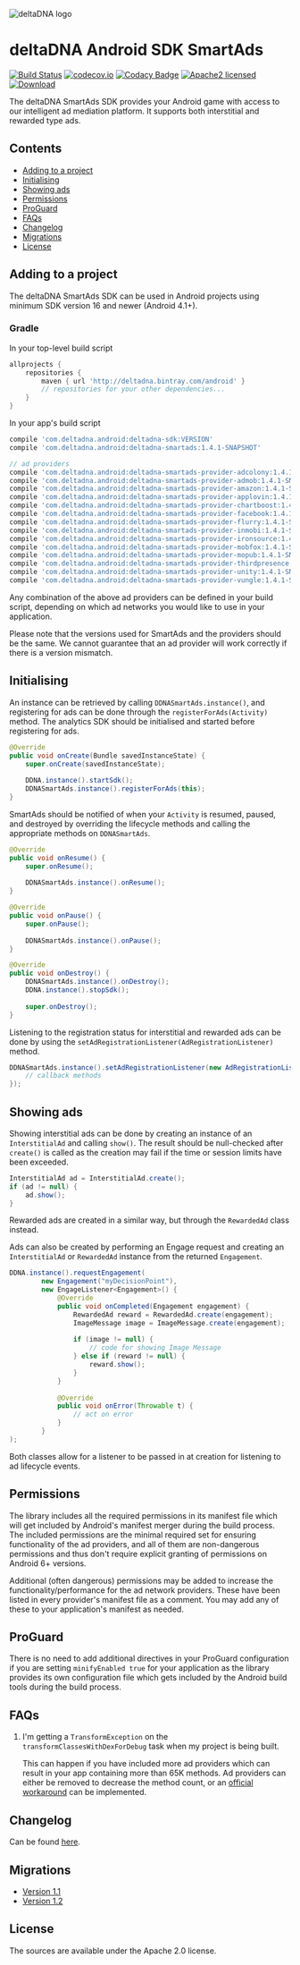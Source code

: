 ![deltaDNA logo](https://deltadna.com/wp-content/uploads/2015/06/deltadna_www@1x.png)

# deltaDNA Android SDK SmartAds
[![Build Status](https://travis-ci.org/deltaDNA/android-smartads-sdk.svg)](https://travis-ci.org/deltaDNA/android-smartads-sdk)
[![codecov.io](https://codecov.io/github/deltaDNA/android-smartads-sdk/coverage.svg)](https://codecov.io/github/deltaDNA/android-smartads-sdk)
[![Codacy Badge](https://api.codacy.com/project/badge/grade/438f868ae71a444b8a1f8ebce32c3176)](https://www.codacy.com/app/deltaDNA/android-smartads-sdk)
[![Apache2 licensed](https://img.shields.io/badge/license-Apache-blue.svg)](./LICENSE.txt)
[![Download](https://api.bintray.com/packages/deltadna/android/deltadna-smartads/images/download.svg)](https://bintray.com/deltadna/android/deltadna-smartads/_latestVersion)

The deltaDNA SmartAds SDK provides your Android game with access to our intelligent ad mediation platform.  It supports both interstitial and rewarded type ads.

## Contents
* [Adding to a project](#adding-to-a-project)
* [Initialising](#initialising)
* [Showing ads](#showing-ads)
* [Permissions](#permissions)
* [ProGuard](#proguard)
* [FAQs](#faqs)
* [Changelog](#changelog)
* [Migrations](#migrations)
* [License](#license)

## Adding to a project
The deltaDNA SmartAds SDK can be used in Android projects using minimum SDK version 16 and newer (Android 4.1+).

### Gradle
In your top-level build script
```groovy
allprojects {
    repositories {
        maven { url 'http://deltadna.bintray.com/android' }
        // repositories for your other dependencies...
    }
}
```
In your app's build script
```groovy
compile 'com.deltadna.android:deltadna-sdk:VERSION'
compile 'com.deltadna.android:deltadna-smartads:1.4.1-SNAPSHOT'

// ad providers
compile 'com.deltadna.android:deltadna-smartads-provider-adcolony:1.4.1-SNAPSHOT'
compile 'com.deltadna.android:deltadna-smartads-provider-admob:1.4.1-SNAPSHOT'
compile 'com.deltadna.android:deltadna-smartads-provider-amazon:1.4.1-SNAPSHOT'
compile 'com.deltadna.android:deltadna-smartads-provider-applovin:1.4.1-SNAPSHOT'
compile 'com.deltadna.android:deltadna-smartads-provider-chartboost:1.4.1-SNAPSHOT'
compile 'com.deltadna.android:deltadna-smartads-provider-facebook:1.4.1-SNAPSHOT'
compile 'com.deltadna.android:deltadna-smartads-provider-flurry:1.4.1-SNAPSHOT'
compile 'com.deltadna.android:deltadna-smartads-provider-inmobi:1.4.1-SNAPSHOT'
compile 'com.deltadna.android:deltadna-smartads-provider-ironsource:1.4.1-SNAPSHOT'
compile 'com.deltadna.android:deltadna-smartads-provider-mobfox:1.4.1-SNAPSHOT'
compile 'com.deltadna.android:deltadna-smartads-provider-mopub:1.4.1-SNAPSHOT'
compile 'com.deltadna.android:deltadna-smartads-provider-thirdpresence:1.4.1-SNAPSHOT'
compile 'com.deltadna.android:deltadna-smartads-provider-unity:1.4.1-SNAPSHOT'
compile 'com.deltadna.android:deltadna-smartads-provider-vungle:1.4.1-SNAPSHOT'
```
Any combination of the above ad providers can be defined in your build script, depending on which ad networks you would like to use in your application.

Please note that the versions used for SmartAds and the providers should be the same. We cannot guarantee that an ad provider will work correctly if there is a version mismatch.

## Initialising
An instance can be retrieved by calling `DDNASmartAds.instance()`, and registering for ads can be done through the `registerForAds(Activity)` method. The analytics SDK should be initialised and started before registering for ads.
```java
@Override
public void onCreate(Bundle savedInstanceState) {
    super.onCreate(savedInstanceState);
    
    DDNA.instance().startSdk();
    DDNASmartAds.instance().registerForAds(this);
}
```

SmartAds should be notified of when your `Activity` is resumed, paused, and destroyed by overriding the lifecycle methods and calling the appropriate methods on `DDNASmartAds`.
```java
@Override
public void onResume() {
    super.onResume();
    
    DDNASmartAds.instance().onResume();
}

@Override
public void onPause() {
    super.onPause();
    
    DDNASmartAds.instance().onPause();
}

@Override
public void onDestroy() {
    DDNASmartAds.instance().onDestroy();
    DDNA.instance().stopSdk();
    
    super.onDestroy();
}
```

Listening to the registration status for interstitial and rewarded ads can be done by using the `setAdRegistrationListener(AdRegistrationListener)` method.
```java
DDNASmartAds.instance().setAdRegistrationListener(new AdRegistrationListener() {
    // callback methods
});
```

## Showing ads
Showing interstitial ads can be done by creating an instance of an `InterstitialAd` and calling `show()`. The result should be null-checked after `create()` is called as the creation may fail if the time or session limits have been exceeded.
```java
InterstitialAd ad = InterstitialAd.create();
if (ad != null) {
    ad.show();
}
```
Rewarded ads are created in a similar way, but through the `RewardedAd` class instead.

Ads can also be created by performing an Engage request and creating an `InterstitialAd` or `RewardedAd` instance from the returned `Engagement`.
```java
DDNA.instance().requestEngagement(
        new Engagement("myDecisionPoint"),
        new EngageListener<Engagement>() {
            @Override
            public void onCompleted(Engagement engagement) {
                RewardedAd reward = RewardedAd.create(engagement);
                ImageMessage image = ImageMessage.create(engagement);
                
                if (image != null) {
                    // code for showing Image Message
                } else if (reward != null) {
                    reward.show();
                }
            }
            
            @Override
            public void onError(Throwable t) {
                // act on error
            }
        }
);
```

Both classes allow for a listener to be passed in at creation for listening to ad lifecycle events.

## Permissions
The library includes all the required permissions in its manifest file which will get included by Android's manifest merger during the build process. The included permissions are the minimal required set for ensuring functionality of the ad providers, and all of them are non-dangerous permissions and thus don't require explicit granting of permissions on Android 6+ versions.

Additional (often dangerous) permissions may be added to increase the functionality/performance for the ad network providers. These have been listed in every provider's manifest file as a comment. You may add any of these to your application's manifest as needed.

## ProGuard
There is no need to add additional directives in your ProGuard configuration if you are setting `minifyEnabled true` for your application as the library provides its own configuration file which gets included by the Android build tools during the build process.

## FAQs
1.  I'm getting a `TransformException` on the `transformClassesWithDexForDebug` task when my project is being built.
    
    This can happen if you have included more ad providers which can result in your app containing more than 65K methods. Ad providers can either be removed to decrease the method count, or an [official workaround](http://developer.android.com/tools/building/multidex.html#mdex-gradle) can be implemented.

## Changelog
Can be found [here](CHANGELOG.md).

## Migrations
* [Version 1.1](docs/migrations/1.1.md)
* [Version 1.2](docs/migrations/1.2.md)

## License
The sources are available under the Apache 2.0 license.
